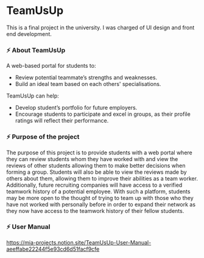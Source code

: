 # TeamUsUp

This is a final project in the university. I was charged of UI design and front end development. 

### ⚡ About TeamUsUp
A web-based portal for students to:
- Review potential teammate’s strengths and weaknesses.
- Build an ideal team based on each others' specialisations.

TeamUsUp can help:
- Develop student’s portfolio for future employers.
- Encourage students to participate and excel in groups, as their profile ratings will reflect their performance.

### ⚡ Purpose of the project
The purpose of this project is to provide students with a web portal where they can review students whom they have worked with and view the reviews of other students allowing them to make better decisions when forming a group. Students will also be able to view the reviews made by others about them, allowing them to improve their abilities as a team worker. Additionally, future recruiting companies will have access to a verified teamwork history of a potential employee. With such a platform, students may be more open to the thought of trying to team up with those who they have not worked with personally before in order to expand their network as they now have access to the teamwork history of their fellow students.

### ⚡ User Manual
https://mia-projects.notion.site/TeamUsUp-User-Manual-aeeffabe22244f5e93cd6d51facf9cfe

